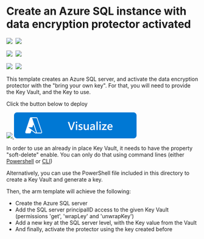 # Create an Azure SQL instance with data encryption protector activated

<IMG SRC="https://azurequickstartsservice.blob.core.windows.net/badges/sql-encryption-protector-byok/PublicLastTestDate.svg" />&nbsp;
<IMG SRC="https://azurequickstartsservice.blob.core.windows.net/badges/sql-encryption-protector-byok/PublicDeployment.svg" />&nbsp;

<IMG SRC="https://azurequickstartsservice.blob.core.windows.net/badges/sql-encryption-protector-byok/FairfaxLastTestDate.svg" />&nbsp;
<IMG SRC="https://azurequickstartsservice.blob.core.windows.net/badges/sql-encryption-protector-byok/FairfaxDeployment.svg" />&nbsp;

<IMG SRC="https://azurequickstartsservice.blob.core.windows.net/badges/sql-encryption-protector-byok/BestPracticeResult.svg" />&nbsp;
<IMG SRC="https://azurequickstartsservice.blob.core.windows.net/badges/sql-encryption-protector-byok/CredScanResult.svg" />&nbsp;

This template creates an Azure SQL server, and activate the data encryption protector with the "bring your own key". For that, you will need to provide the Key Vault, and the Key to use.

Click the button below to deploy

<a href="https://portal.azure.com/#create/Microsoft.Template/uri/https%3A%2F%2Fraw.githubusercontent.com%2Fazure%2Fazure-quickstart-templates%2Fmaster%2Fsql-encryption-protector-byok%2Fazuredeploy.json" target="_blank">
    <img src="https://azuredeploy.net/deploybutton.png"/>
</a>
<a href="http://armviz.io/#/?load=https%3A%2F%2Fraw.githubusercontent.com%2Fazure%2Fazure-quickstart-templates%2Fmaster%2Fsql-encryption-protector-byok%2Fazuredeploy.json" target="_blank">
<img src="https://raw.githubusercontent.com/Azure/azure-quickstart-templates/master/1-CONTRIBUTION-GUIDE/images/visualizebutton.svg"/>
</a>

In order to use an already in place Key Vault, it needs to have the property "soft-delete" enable. You can only do that using command lines (either [Powershell](https://docs.microsoft.com/en-US/azure/key-vault/key-vault-soft-delete-powershell) or [CLI](https://docs.microsoft.com/en-US/azure/key-vault/key-vault-soft-delete-cli))

Alternatively, you can use the PowerShell file included in this directory to create a Key Vault and generate a key.

 Then, the arm template will achieve the following:
 * Create the Azure SQL server
 * Add the SQL server principalID access to the given Key Vault (permissions 'get', 'wrapLey' and 'unwrapKey')
 * Add a new key at the SQL server level, with the Key value from the Vault
 * And finally, activate the protector using the key created before


